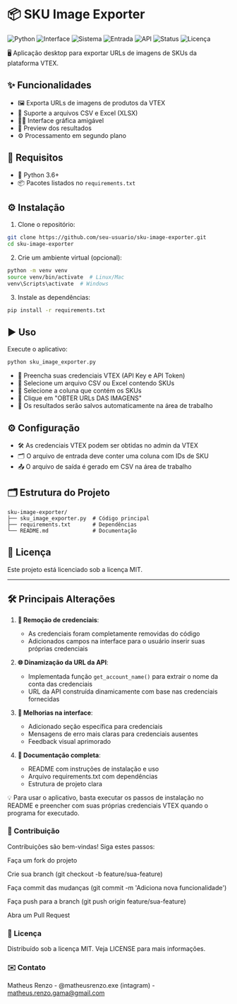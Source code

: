 # 📦 SKU Image Exporter

![Python](https://img.shields.io/badge/Python-3.6%2B-blue)
![Interface](https://img.shields.io/badge/GUI-Tkinter-informational)
![Sistema](https://img.shields.io/badge/Sistema-Desktop-lightgrey)
![Entrada](https://img.shields.io/badge/Suporte-CSV%20%7C%20XLSX-orange)
![API](https://img.shields.io/badge/API-VTEX-red)
![Status](https://img.shields.io/badge/Status-Em%20Desenvolvimento-yellow)
![Licença](https://img.shields.io/badge/Licença-MIT-green)

🖥️ Aplicação desktop para exportar URLs de imagens de SKUs da plataforma VTEX.

## ✨ Funcionalidades

- 🖼️ Exporta URLs de imagens de produtos da VTEX
- 📄 Suporte a arquivos CSV e Excel (XLSX)
- 🧑‍💻 Interface gráfica amigável
- 👀 Preview dos resultados
- ⚙️ Processamento em segundo plano

## 🧰 Requisitos

- 🐍 Python 3.6+
- 📦 Pacotes listados no `requirements.txt`

## ⚙️ Instalação

1. Clone o repositório:
```bash
git clone https://github.com/seu-usuario/sku-image-exporter.git
cd sku-image-exporter
```

2. Crie um ambiente virtual (opcional):

```bash
python -m venv venv
source venv/bin/activate  # Linux/Mac
venv\Scripts\activate  # Windows
```

3. Instale as dependências:

```bash
pip install -r requirements.txt
```

## ▶️ Uso

Execute o aplicativo:

```bash
python sku_image_exporter.py
```

- 🔐 Preencha suas credenciais VTEX (API Key e API Token)
- 📁 Selecione um arquivo CSV ou Excel contendo SKUs
- 🧾 Selecione a coluna que contém os SKUs
- 🚀 Clique em "OBTER URLs DAS IMAGENS"
- 💾 Os resultados serão salvos automaticamente na área de trabalho

## ⚙️ Configuração

- 🛠️ As credenciais VTEX podem ser obtidas no admin da VTEX
- 🗂️ O arquivo de entrada deve conter uma coluna com IDs de SKU
- 📤 O arquivo de saída é gerado em CSV na área de trabalho

## 🗂️ Estrutura do Projeto

```
sku-image-exporter/
├── sku_image_exporter.py  # Código principal
├── requirements.txt       # Dependências
└── README.md              # Documentação
```

## 📜 Licença

Este projeto está licenciado sob a licença MIT.

---

## 🛠️ Principais Alterações

1. **🔐 Remoção de credenciais**:
   - As credenciais foram completamente removidas do código
   - Adicionados campos na interface para o usuário inserir suas próprias credenciais

2. **🌐 Dinamização da URL da API**:
   - Implementada função `get_account_name()` para extrair o nome da conta das credenciais
   - URL da API construída dinamicamente com base nas credenciais fornecidas

3. **🎨 Melhorias na interface**:
   - Adicionado seção específica para credenciais
   - Mensagens de erro mais claras para credenciais ausentes
   - Feedback visual aprimorado

4. **📝 Documentação completa**:
   - README com instruções de instalação e uso
   - Arquivo requirements.txt com dependências
   - Estrutura de projeto clara

💡 Para usar o aplicativo, basta executar os passos de instalação no README e preencher com suas próprias credenciais VTEX quando o programa for executado.

### 🤝 Contribuição

Contribuições são bem-vindas! Siga estes passos:

Faça um fork do projeto

Crie sua branch (git checkout -b feature/sua-feature)

Faça commit das mudanças (git commit -m 'Adiciona nova funcionalidade')

Faça push para a branch (git push origin feature/sua-feature)

Abra um Pull Request

### 📄 Licença

Distribuído sob a licença MIT. Veja LICENSE para mais informações.

### ✉️ Contato

Matheus Renzo - @matheusrenzo.exe (intagram) - matheus.renzo.gama@gmail.com 